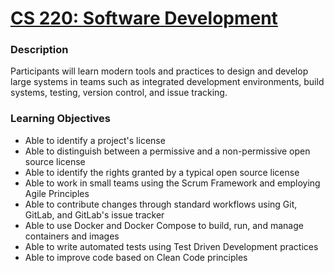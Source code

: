 # [CS 220: Software Development](https://wne.smartcatalogiq.com/en/2020-2021/Catalogue/Undergraduate-Courses/CS-COMPUTER-SCIENCE/200/CS-220)
### Description
Participants will learn modern tools and practices to design and develop large systems in teams such as integrated development environments, build systems, testing, version control, and issue tracking.
### Learning Objectives
- Able to identify a project's license
- Able to distinguish between a permissive and a non-permissive open source license
- Able to identify the rights granted by a typical open source license
- Able to work in small teams using the Scrum Framework and employing Agile Principles
- Able to contribute changes through standard workflows using Git, GitLab, and GitLab's issue tracker
- Able to use Docker and Docker Compose to build, run, and manage containers and images
- Able to write automated tests using Test Driven Development practices
- Able to improve code based on Clean Code principles
